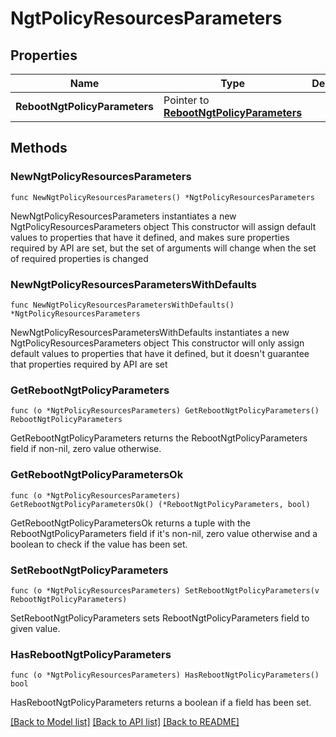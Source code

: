 # NgtPolicyResourcesParameters

## Properties

Name | Type | Description | Notes
------------ | ------------- | ------------- | -------------
**RebootNgtPolicyParameters** | Pointer to [**RebootNgtPolicyParameters**](RebootNgtPolicyParameters.md) |  | [optional] 

## Methods

### NewNgtPolicyResourcesParameters

`func NewNgtPolicyResourcesParameters() *NgtPolicyResourcesParameters`

NewNgtPolicyResourcesParameters instantiates a new NgtPolicyResourcesParameters object
This constructor will assign default values to properties that have it defined,
and makes sure properties required by API are set, but the set of arguments
will change when the set of required properties is changed

### NewNgtPolicyResourcesParametersWithDefaults

`func NewNgtPolicyResourcesParametersWithDefaults() *NgtPolicyResourcesParameters`

NewNgtPolicyResourcesParametersWithDefaults instantiates a new NgtPolicyResourcesParameters object
This constructor will only assign default values to properties that have it defined,
but it doesn't guarantee that properties required by API are set

### GetRebootNgtPolicyParameters

`func (o *NgtPolicyResourcesParameters) GetRebootNgtPolicyParameters() RebootNgtPolicyParameters`

GetRebootNgtPolicyParameters returns the RebootNgtPolicyParameters field if non-nil, zero value otherwise.

### GetRebootNgtPolicyParametersOk

`func (o *NgtPolicyResourcesParameters) GetRebootNgtPolicyParametersOk() (*RebootNgtPolicyParameters, bool)`

GetRebootNgtPolicyParametersOk returns a tuple with the RebootNgtPolicyParameters field if it's non-nil, zero value otherwise
and a boolean to check if the value has been set.

### SetRebootNgtPolicyParameters

`func (o *NgtPolicyResourcesParameters) SetRebootNgtPolicyParameters(v RebootNgtPolicyParameters)`

SetRebootNgtPolicyParameters sets RebootNgtPolicyParameters field to given value.

### HasRebootNgtPolicyParameters

`func (o *NgtPolicyResourcesParameters) HasRebootNgtPolicyParameters() bool`

HasRebootNgtPolicyParameters returns a boolean if a field has been set.


[[Back to Model list]](../README.md#documentation-for-models) [[Back to API list]](../README.md#documentation-for-api-endpoints) [[Back to README]](../README.md)


